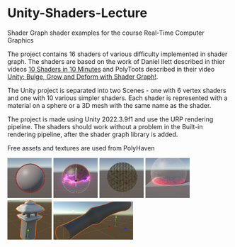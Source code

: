 # Unity-Shaders-Lecture
Shader Graph shader examples for the course Real-Time Computer Graphics

The project contains 16 shaders of various difficulty implemented in shader graph. The shaders are based on the work of Daniel Ilett described in thier videos [10 Shaders in 10 Minutes](https://www.youtube.com/watch?v=vje0x1BNpp8&t=64s) and PolyToots described in their video [Unity: Bulge, Grow and Deform with Shader Graph!](https://www.youtube.com/watch?v=3T8cKTQrMxk&t=1s).

The Unity project is separated into two Scenes - one with 6 vertex shaders and one with 10 various simpler shaders. Each shader is represented with a material on a sphere or a 3D mesh with the same name as the shader.

The project is made using Unity 2022.3.9f1 and use the URP rendering pipeline. The shaders should work without a problem in the Built-in rendering pipeline, after the shader graph library is added.

Free assets and textures are used from PolyHaven

<p float="left">
  <img src="/Images/outline.png" width="100" />
  <img src="/Images/dissolve.png" width="100" /> 
  <img src="/Images/dithering.png" width="100" /> 
  <img src="/Images/sceneIntersection.png" width="100" />
  <img src="/Images/buildUp.png" width="100" /> 
  <img src="/Images/deformingPipe.png" width="180" /> 
</p>

